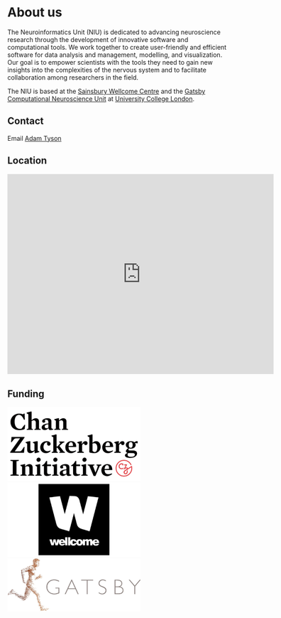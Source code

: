 # About us

The Neuroinformatics Unit (NIU) is dedicated to advancing neuroscience research through the development of innovative software and computational tools. We work together to create user-friendly and efficient software for data analysis and management, modelling, and visualization. Our goal is to empower scientists with the tools they need to gain new insights into the complexities of the nervous system and to facilitate collaboration among researchers in the field.

The NIU is based at the [Sainsbury Wellcome Centre](https://www.sainsburywellcome.org/web/) and the [Gatsby Computational Neuroscience Unit](https://www.ucl.ac.uk/gatsby/gatsby-computational-neuroscience-unit) at [University College London](https://www.ucl.ac.uk/).


## Contact
Email <a href="mailto:adam.tyson@ucl.ac.uk?subject=Neuroinformatics Unit">Adam Tyson</a>

## Location

<iframe src="https://www.google.com/maps/embed?pb=!1m18!1m12!1m3!1d2482.566218885506!2d-0.1403092842295246!3d51.521173779637365!2m3!1f0!2f0!3f0!3m2!1i1024!2i768!4f13.1!3m3!1m2!1s0x48761b290cd61e55%3A0xff71d53b61728860!2sSainsbury%20Wellcome%20Centre!5e0!3m2!1sen!2suk!4v1674043323427!5m2!1sen!2suk" width="600" height="450" style="border:0;" allowfullscreen="" loading="lazy" referrerpolicy="no-referrer-when-downgrade"></iframe>

## Funding

<div>
    <img src="_static/czi_logo.png" alt="Wellcome Trust" width="300">
    <img src="_static/wellcome_logo.png" alt="Wellcome Trust" width="300">
    <img src="_static/light-logo-gatsby.png" alt="Gatsby" width="300">
</div>

